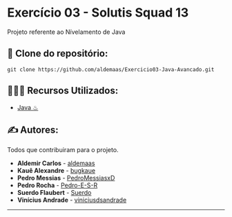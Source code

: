 # Exercício 03 - Solutis Squad 13

Projeto referente ao Nívelamento de Java

## 💾 Clone do repositório:

```
git clone https://github.com/aldemaas/Exercicio03-Java-Avancado.git
```

## 👨🏻‍💻 Recursos Utilizados: 

- [Java ♨](https://www.oracle.com/java/technologies/javase/jdk20-archive-downloads.html)

## ✍️ Autores:

Todos que contribuiram para o projeto.

- **Aldemir Carlos** - [aldemaas](https://github.com/aldemaas)
- **Kauê Alexandre** - [bugkaue](https://github.com/bugkaue)
- **Pedro Messias** - [PedroMessiasxD](https://github.com/PedroMessiasxD)
- **Pedro Rocha** - [Pedro-E-S-R ](https://github.com/Pedro-E-S-R)
- **Suerdo Flaubert** - [Suerdo](https://github.com/Suerdo)
- **Vinícius Andrade** - [viniciusdsandrade](https://github.com/viniciusdsandrade)

---

